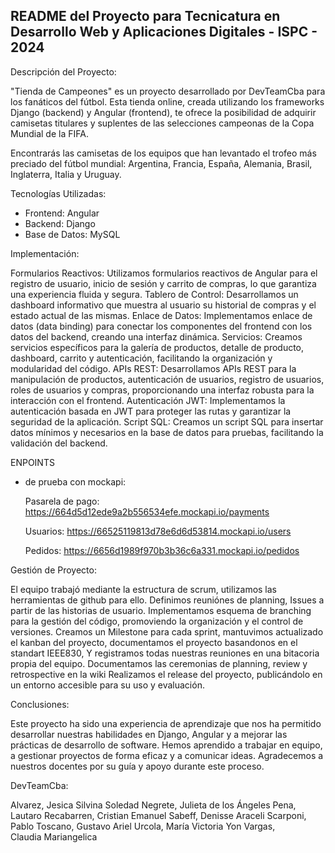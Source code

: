 
## README del Proyecto para Tecnicatura en Desarrollo Web y Aplicaciones Digitales - ISPC - 2024

Descripción del Proyecto:

"Tienda de Campeones" es un proyecto desarrollado por DevTeamCba para los fanáticos del fútbol. Esta tienda online, creada utilizando los frameworks Django (backend) y Angular (frontend), te ofrece la posibilidad de adquirir camisetas titulares y suplentes de las selecciones campeonas de la Copa Mundial de la FIFA.

Encontrarás las camisetas de los equipos que han levantado el trofeo más preciado del fútbol mundial: Argentina, Francia, España, Alemania, Brasil, Inglaterra, Italia y Uruguay.


Tecnologías Utilizadas:
- Frontend: Angular
- Backend: Django
- Base de Datos: MySQL

Implementación:

Formularios Reactivos: Utilizamos formularios reactivos de Angular para el registro de usuario, inicio de sesión y carrito de compras, lo que garantiza una experiencia fluida y segura.
Tablero de Control: Desarrollamos un dashboard informativo que muestra al usuario su historial de compras y el estado actual de las mismas.
Enlace de Datos: Implementamos enlace de datos (data binding) para conectar los componentes del frontend con los datos del backend, creando una interfaz dinámica.
Servicios: Creamos servicios específicos para la galería de productos, detalle de producto, dashboard, carrito y autenticación, facilitando la organización y modularidad del código.
APIs REST: Desarrollamos APIs REST para la manipulación de productos, autenticación de usuarios, registro de usuarios, roles de usuarios y compras, proporcionando una interfaz robusta para la interacción con el frontend.
Autenticación JWT: Implementamos la autenticación basada en JWT para proteger las rutas y garantizar la seguridad de la aplicación.
Script SQL: Creamos un script SQL para insertar datos mínimos y necesarios en la base de datos para pruebas, facilitando la validación del backend.

ENPOINTS
- de prueba con mockapi:

	Pasarela de pago: https://664d5d12ede9a2b556534efe.mockapi.io/payments
	
	Usuarios: https://66525119813d78e6d6d53814.mockapi.io/users
	
	Pedidos: https://6656d1989f970b3b36c6a331.mockapi.io/pedidos

Gestión de Proyecto:

El equipo trabajó mediante la estructura de scrum, utilizamos las herramientas de github para ello. Definimos reuniónes de planning, Issues a partir de las historias de usuario. Implementamos esquema de branching para la gestión del código, promoviendo la organización y el control de versiones. Creamos un Milestone para cada sprint, mantuvimos actualizado el kanban del proyecto, documentamos el proyecto basandonos en el standart IEEE830, Y registramos todas nuestras reuniones en una bitacoria propia del equipo. Documentamos las ceremonias de planning, review y retrospective en la wiki
Realizamos el release del proyecto, publicándolo en un entorno accesible para su uso y evaluación.

Conclusiones:

Este proyecto ha sido una experiencia de aprendizaje que nos ha permitido desarrollar nuestras habilidades en Django, Angular y a mejorar las prácticas de desarrollo de software. Hemos aprendido a trabajar en equipo, a gestionar proyectos de forma eficaz y a comunicar ideas. Agradecemos a nuestros docentes por su guía y apoyo durante este proceso.

DevTeamCba:

Alvarez, Jesica Silvina Soledad
Negrete, Julieta de los Ángeles
Pena, Lautaro 
Recabarren, Cristian Emanuel
Sabeff, Denisse Araceli
Scarponi, Pablo 
Toscano, Gustavo Ariel 
Urcola, María Victoria
Yon Vargas, Claudia Mariangelica
